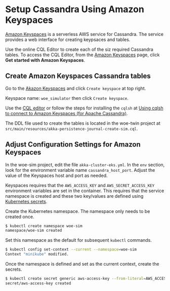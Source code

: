 
# Setup Cassandra Using Amazon Keyspaces

[Amazon Keyspaces](https://aws.amazon.com/keyspaces/) is a serverless AWS service for Cassandra. The service provides a web interface for creating keypsaces and tables.

Use the online CQL Editor to create each of the siz required Cassandra tables. To access the CQL Editor, from the
[Amazon Keyspaces](https://aws.amazon.com/keyspaces/)
page, click **Get started with Amazon Keyspaces**.

## Create Amazon Keyspaces Cassandra tables

Go to the [Akazon Keyspaces](https://console.aws.amazon.com/keyspaces/home?region=us-east-1#keyspaces) and click `Create keyspace` at top right.

Keyspace name: `woe_simulator` then click `Create keyspace`.

Use the [CQL editor](https://console.aws.amazon.com/keyspaces/home?region=us-east-1#cql-editor)
or follow the steps for installing the `cqlsh` at
[Using cqlsh to connect to Amazon Keyspaces (for Apache Cassandra)](https://docs.aws.amazon.com/keyspaces/latest/devguide/programmatic.cqlsh.html).

The DDL file used to create the tables is located in the woe-twin project at `src/main/resources/akka-persistence-journal-create-sim.cql`.

## Adjust Configuration Settings for Amazon Keyspaces

In the woe-sim project, edit the file `akka-cluster-eks.yml`. In the `env` section, look for the environment variable name `cassandra_host_port`.
Adjust the value of the Keyspaces host and port as needed.

Keyspaces requires that the `AWS_ACCESS_KEY` and `AWS_SECRET_ACCESS_KEY` environment variables are set in the container. This requires that the service
namespace is created and these two key/values are defined using [Kubernetes secrets](https://kubernetes.io/docs/concepts/configuration/secret/).

Create the Kubernetes namespace. The namespace only needs to be created once.

~~~bash
$ kubectl create namespace woe-sim
namespace/woe-sim created
~~~

Set this namespace as the default for subsequent `kubectl` commands.

~~~bash
$ kubectl config set-context --current --namespace=woe-sim
Context "minikube" modified.
~~~

Once the namespace is defined and set as the current context, create the secrets.

~~~bash
$ kubectl create secret generic aws-access-key --from-literal=AWS_ACCESS_KEY='ZXCV.....' --from-literal=AWS_SECRET_ACCESS_KEY='VCXZ....'
secret/aws-access-key created
~~~
